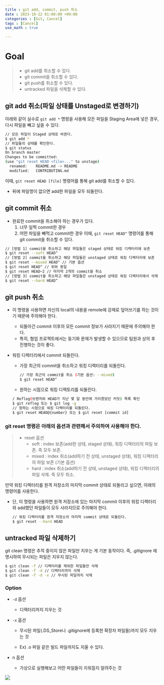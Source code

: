 ```yaml
---
title : git add, commit, push 취소
date : 2023-10-22 01:00:00 +09:00
categories : [Git, Cancel]
tags : [Cancel]
use_math : true

---
```


# Goal

> - git add를 취소할 수 있다.
> - git commit을 취소할 수 있다.
> - git push를 취소할 수 있다.
> - untracked 파일을 삭제할 수 있다.

## git add 취소(파일 상태를 Unstaged로 변경하기)

아래와 같이 실수로 `git add *` 명령을 사용해 모든 파일을 Staging Area에 넣은 경우, 다시 파일을 빼고 싶을 수 있다.

```bash
// 모든 파일이 Staged 상태로 바뀐다.
$ git add *
// 파일들의 상태를 확인한다.
$ git status
On branch master
Changes to be committed:
(use "git reset HEAD <file>..." to unstage)
  renamed:    README.md -> README
  modified:   CONTRIBUTING.md
```

이때, `git reset HEAD [file]` 명령어를 통해 git add를 취소할 수 있다.

- 뒤에 파일명이 없으면 add한 파일을 모두 되돌린다.

## git commit 취소

- 완료한 commit을 취소해야 하는 경우가 있다.
  1. 너무 일찍 commit한 경우
  2. 어떤 파일을 빼먹고 commit한 경우 이때, `git reset HEAD^` 명령어를 통해 git commit을 취소할 수 있다.

```bash
// [방법 1] commit을 취소하고 해당 파일들은 staged 상태로 워킹 디렉터리에 보존
$ git reset --soft HEAD^
// [방법 2] commit을 취소하고 해당 파일들은 unstaged 상태로 워킹 디렉터리에 보존
$ git reset --mixed HEAD^ // 기본 옵션
$ git reset HEAD^ // 위와 동일
$ git reset HEAD~2 // 마지막 2개의 commit을 취소
// [방법 3] commit을 취소하고 해당 파일들은 unstaged 상태로 워킹 디렉터리에서 삭제
$ git reset --hard HEAD^
```

## git push 취소

- 이 명령을 사용하면 자신의 local의 내용을 remote에 강제로 덮어쓰기를 하는 것이기 때문에 주의해야 한다.

  - 되돌아간 commit 이후의 모든 commit 정보가 사라지기 때문에 주의해야 한다.
  - 특히, 협업 프로젝트에서는 동기화 문제가 발생할 수 있으므로 팀원과 상의 후 진행하는 것이 좋다.

- 워킹 디렉터리에서 commit 되돌린다.

  - 가장 최근의 commit을 취소하고 워킹 디렉터리를 되돌린다.
    ```bash
    // 가장 최근의 commit을 취소 (기본 옵션: --mixed)
    $ git reset HEAD^
    ```

  - 원하는 시점으로 워킹 디렉토리를 되돌린다.

  ```bash
  / Reflog(브랜치와 HEAD가 지난 몇 달 동안에 가리켰었던 커밋) 목록 확인
  $ git reflog 또는 $ git log -g
  // 원하는 시점으로 워킹 디렉터리를 되돌린다.
  $ git reset HEAD@{number} 또는 $ git reset [commit id]
  ```

### git reset 명령은 아래의 옵션과 관련해서 주의하여 사용해야 한다.

> - reset 옵션
>   - soft : index 보존(add한 상태, staged 상태), 워킹 디렉터리의 파일 보존. 즉 모두 보존.
>   - mixed : index 취소(add하기 전 상태, unstaged 상태), 워킹 디렉터리의 파일 보존 (기본 옵션)
>   - hard : index 취소(add하기 전 상태, unstaged 상태), 워킹 디렉터리의 파일 삭제. 즉 모두 취소.

만약 워킹 디렉터리를 원격 저장소의 마지막 commit 상태로 되돌리고 싶으면, 아래의 명령어를 사용한다.

- 단, 이 명령을 사용하면 원격 저장소에 있는 마지막 commit 이후의 워킹 디렉터리와 add했던 파일들이 모두 사라지므로 주의해야 한다.
  ```bash
  // 워킹 디렉터리를 원격 저장소의 마지막 commit 상태로 되돌린다.
  $ git reset --hard HEAD
  ```

## untracked 파일 삭제하기
git clean 명령은 추적 중이지 않은 파일만 지우는 게 기본 동작이다. 즉, .gitignore 에 명시하여 무시되는 파일은 지우지 않는다.

```bash
$ git clean -f // 디렉터리를 제외한 파일들만 삭제
$ git clean -f -d // 디렉터리까지 삭제
$ git clean -f -d -x // 무시된 파일까지 삭제
```

### Option

- `-d` 옵션
  - 디렉터리까지 지우는 것
- `-x` 옵션
  - 무시된 파일(.DS_Store나 .gitignore에 등록한 확장자 파일들)까지 모두 지우는 것

  - Ex) .o 파일 같은 빌드 파일까지도 지울 수 있다.

- n 옵션
  - 가상으로 실행해보고 어떤 파일들이 지워질지 알려주는 것


![](https://gmlwjd9405.github.io/images/git-add-cancel/n-option.png)



